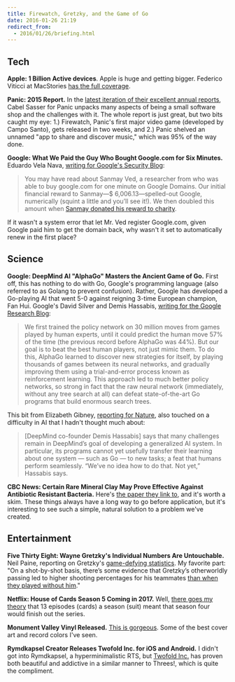 ```yaml
---
title: Firewatch, Gretzky, and the Game of Go
date: 2016-01-26 21:19
redirect_from: 
  - 2016/01/26/briefing.html
---
```


## Tech

**Apple: 1 Billion Active devices**. Apple is huge and getting bigger. Federico Viticci at MacStories [has the full coverage](https://www.macstories.net/news/apple-q1-2016-results-75-9-billion-revenue-74-8-million-iphones-16-1-million-ipads-sold/).

**Panic: 2015 Report.** In the [latest iteration of their excellent annual reports](http://panic.com/blog/the-2015-panic-report/), Cabel Sasser for Panic unpacks many aspects of being a small software shop and the challenges with it. The whole report is just great, but two bits caught my eye: 1.) Firewatch, Panic's first major video game (developed by Campo Santo), gets released in two weeks, and 2.) Panic shelved an unnamed "app to share and discover music," which was 95% of the way done.

**Google: What We Paid the Guy Who Bought Google.com for Six Minutes.** Eduardo Vela Nava, [writing for Google's Security Blog](https://googleonlinesecurity.blogspot.com/2016/01/google-security-rewards-2015-year-in.html):

> You may have read about Sanmay Ved, a researcher from who was able to buy google.com for one minute on Google Domains. Our initial financial reward to Sanmay—$ 6,006.13—spelled-out Google, numerically (squint a little and you’ll see it!). We then doubled this amount when [Sanmay donated his reward to charity](http://www.businessinsider.com/google-rewarded-the-guy-who-bought-googlecom-2015-10).

If it wasn't a system error that let Mr. Ved register Google.com, given Google paid him to get the domain back, why wasn't it set to automatically renew in the first place?

## Science

**Google: DeepMind AI "AlphaGo" Masters the Ancient Game of Go.** First off, this has nothing to do with Go, Google's programming language (also referred to as Golang to prevent confusion). Rather, Google has developed a Go-playing AI that went 5-0 against reigning 3-time European champion, Fan Hui. Google's David Silver and Demis Hassabis, [writing for the Google Research Blog](http://googleresearch.blogspot.com/2016/01/alphago-mastering-ancient-game-of-go.html):

> We first trained the policy network on 30 million moves from games played by human experts, until it could predict the human move 57% of the time (the previous record before AlphaGo was 44%). But our goal is to beat the best human players, not just mimic them. To do this, AlphaGo learned to discover new strategies for itself, by playing thousands of games between its neural networks, and gradually improving them using a trial-and-error process known as reinforcement learning. This approach led to much better policy networks, so strong in fact that the raw neural network (immediately, without any tree search at all) can defeat state-of-the-art Go programs that build enormous search trees.

This bit from Elizabeth Gibney, [reporting for Nature](http://www.nature.com/news/google-ai-algorithm-masters-ancient-game-of-go-1.19234), also touched on a difficulty in AI that I hadn't thought much about:

> [DeepMind co-founder Demis Hassabis] says that many challenges remain in DeepMind’s goal of developing a generalized AI system. In particular, its programs cannot yet usefully transfer their learning about one system — such as Go — to new tasks; a feat that humans perform seamlessly. “We’ve no idea how to do that. Not yet,” Hassabis says.

**CBC News: Certain Rare Mineral Clay May Prove Effective Against Antibiotic Resistant Bacteria.** Here's [the paper they link to](http://mbio.asm.org/content/7/1/e01842-15.full), and it's worth a skim. These things always have a long way to go before application, but it's interesting to see such a simple, natural solution to a problem we've created.

## Entertainment

**Five Thirty Eight: Wayne Gretzky's Individual Numbers Are Untouchable.** Neil Paine, reporting on Gretzky's [game-defying statistics](http://fivethirtyeight.com/features/a-belated-birthday-tribute-to-wayne-gretzky-and-his-ridiculous-stats/). My favorite part: "On a shot-by-shot basis, there’s some evidence that Gretzky’s otherworldly passing led to higher shooting percentages for his teammates [than when they played without him](http://fivethirtyeight.com/features/randy-moss-may-well-have-been-the-greatest-receiver-of-all-time/)."

**Netflix: House of Cards Season 5 Coming in 2017.** Well, [there goes my theory](https://twitter.com/HouseofCards/status/692856369876045826) that 13 episodes (cards) a season (suit) meant that season four would finish out the series.

**Monument Valley Vinyl Released.** [This is gorgeous](http://store.iam8bit.com/collections/monument-valley/products/monument-valley-vinyl-soundtrack-2xlp). Some of the best cover art and record colors I've seen.

**Rymdkapsel Creator Releases Twofold Inc. for iOS and Android.** I didn't got into Rymdkapsel, a hyperminimalistic RTS, but [Twofold Inc.](http://twofoldinc.com) has proven both beautiful and addictive in a similar manner to Threes!, which is quite the compliment.  
